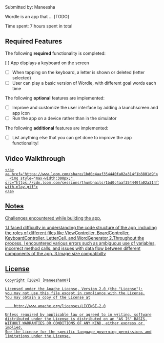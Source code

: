 Submitted by: Maneesha

Wordle is an app that ... [TODO] 

Time spent: 7 hours spent in total

## Required Features

The following **required** functionality is completed:

 [ ] App displays a keyboard on the screen
- [ ] When tapping on the keyboard, a letter is shown or deleted (letter selected)
- [ ] User can play a basic version of Wordle, with different goal words each time

The following **optional** features are implemented:

- [ ] Improve and customize the user interface by adding a launchscreen and app icon
- [ ] Run the app on a device rather than in the simulator

The following **additional** features are implemented:

- [ ] List anything else that you can get done to improve the app functionality!

## Video Walkthrough

 <div>
    <a href="https://www.loom.com/share/1bd0c4aaf354440fa02a314f1b3801d9">
     
    </a>
    <a href="https://www.loom.com/share/1bd0c4aaf354440fa02a314f1b3801d9">
      <img style="max-width:300px;" src="https://cdn.loom.com/sessions/thumbnails/1bd0c4aaf354440fa02a314f1b3801d9-with-play.gif">
    </a>
  </div>




## Notes

Challenges encountered while building the app.

1.I faced difficulty in understanding the code structure of the app, including the roles of different files like ViewController, BoardController, KeyboardController, LetterCell, and WordGenerator
2.Throughout the process, I encountered various errors such as ambiguous use of variables, incorrect method calls, and issues with data flow between different components of the app.
3.Image size compatibilty


## License

    Copyright [2024] [Maneesha007]

    Licensed under the Apache License, Version 2.0 (the "License");
    you may not use this file except in compliance with the License.
    You may obtain a copy of the License at

        http://www.apache.org/licenses/LICENSE-2.0

    Unless required by applicable law or agreed to in writing, software
    distributed under the License is distributed on an "AS IS" BASIS,
    WITHOUT WARRANTIES OR CONDITIONS OF ANY KIND, either express or implied.
    See the License for the specific language governing permissions and
    limitations under the License.

